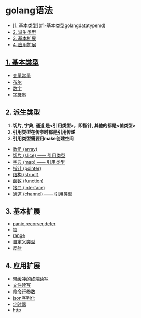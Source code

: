# golang语法

- [[1. 基本类型](golang.datatype.md)](#1-基本类型golangdatatypemd)
- [2. 派生类型](#2-派生类型)
- [3. 基本扩展](#3-基本扩展)
- [4. 应用扩展](#4-应用扩展)

## [1. 基本类型](golang.datatype.md)

- [变量常量](golang.datatype.md#1-变量常量)
- [布尔](golang.datatype.md#2-布尔)
- [数字](golang.datatype.md#3-数字)
- [字符串](golang.datatype.md#4-字符串)

## 2. 派生类型

1. **切片, 字典, 通道 是<引用类型>，即指针, 其他的都是<值类型>**
2. **引用类型在传参时都是引用传递**
3. **引用类型需要用make创建空间**

- [数组 (array)](golang.array.md)
- [切片 (slice) —— 引用类型](golang.slice.md)
- [字典 (map) —— 引用类型](golang.map.md)
- [指针 (pointer)](golang.pointer.md)
- [结构 (struct)](golang.struct.md)
- [函数 (function)](golang.function.md)
- [接口 (interface)](golang.interface.md)
- [通道 (channel) —— 引用类型](golang.goroute.channel.md)

## 3. 基本扩展

- [panic,recorver,defer](panic.recorver.defer.md)
- [锁](golang.lock.md)
- [range](golang.range.md)
- [自定义类型](golang.type.md)
- [反射](golang.reflect.md)

## 4. 应用扩展

- [带缓冲的终端读写](golang.bufio.md)
- [文件读写](golang.file.md)
- [命令行参数](golang.cmd.args.md)
- [json序列化](golang.json.md)
- [定时器](golang.timer.md)
- [http](golang.http.md)
